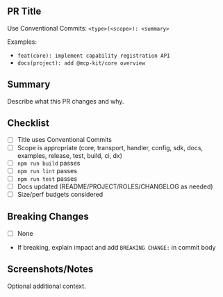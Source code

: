 ## PR Title

Use Conventional Commits: `<type>(<scope>): <summary>`

Examples:
- `feat(core): implement capability registration API`
- `docs(project): add @mcp-kit/core overview`

## Summary

Describe what this PR changes and why.

## Checklist

- [ ] Title uses Conventional Commits
- [ ] Scope is appropriate (core, transport, handler, config, sdk, docs, examples, release, test, build, ci, dx)
- [ ] `npm run build` passes
- [ ] `npm run lint` passes
- [ ] `npm run test` passes
- [ ] Docs updated (README/PROJECT/ROLES/CHANGELOG as needed)
- [ ] Size/perf budgets considered

## Breaking Changes

- [ ] None
- If breaking, explain impact and add `BREAKING CHANGE:` in commit body

## Screenshots/Notes

Optional additional context.
